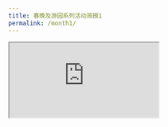 ```yaml
---
title: 春晚及游园系列活动简报1
permalink: /month1/
---
```


<div class="monthly-div">
<iframe id="monthly-src" src="https://docs.google.com/document/d/e/2PACX-1vTSDC-8C9iIYN12l5SNDomw4nofbVjJIMMyEMWEW4mbkQGKn3J3rJthzdkEv61bo7XW15KYJ66HI0Fk/pub?embedded=true"></iframe>
</div>
